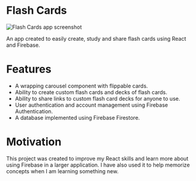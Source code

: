 # Flash Cards
![Flash Cards app screenshot](https://i.ibb.co/F5Vygx0/flash-cards-screenshot.png)

An app created to easily create, study and share flash cards using React and Firebase.



# Features
* A wrapping carousel component with flippable cards.
* Ability to create custom flash cards and decks of flash cards.
* Ability to share links to custom flash card decks for anyone to use.
* User authentication and account management using Firebase Authentication.
* A database implemented using Firebase Firestore.

# Motivation
This project was created to improve my React skills and learn more about using Firebase in a larger application. I have also used it to help memorize concepts when I am learning something new.
